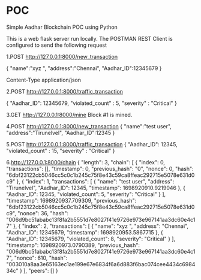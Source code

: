 # POC
Simple Aadhar Blockchain POC using Python

This is a web flask server run locally.
The POSTMAN REST Client is configured to send the following request

1.POST
http://127.0.0.1:8000/new_transaction

{ "name":"xyz ",
   "address":"Chennai",
   "Aadhar_ID":12345679
}

Content-Type application/json

2.POST
http://127.0.0.1:8000/traffic_transaction

{ 
     "Aadhar_ID": 12345679,
     "violated_count" : 5,
     "severity" : "Critical"
 }


3.GET http://127.0.0.1:8000/mine
Block #1 is mined.

4.POST
  http://127.0.0.1:8000/new_transaction
 { "name":"test user",
   "address":"Tirunelvel",
   "Aadhar_ID":12345
  }

5.POST
 http://127.0.0.1:8000/traffic_transaction
 { 
     "Aadhar_ID": 12345,
     "violated_count" : 15,
     "severity" : "Critical"
 }

6.http://127.0.0.1:8000/chain
{
    "length": 3,
    "chain": [
        {
            "index": 0,
            "transactions": [],
            "timestamp": 0,
            "previous_hash": "0",
            "nonce": 0,
            "hash": "6dbf23122cb5046cc5c0c1b245c75f8e43c59ca8ffeac292715e5078e631d0c9"
        },
        {
            "index": 1,
            "transactions": [
                {
                    "name": "test user",
                    "address": "Tirunelvel",
                    "Aadhar_ID": 12345,
                    "timestamp": 1698920910.9219046
                },
                {
                    "Aadhar_ID": 12345,
                    "violated_count": 5,
                    "severity": "Critical"
                }
            ],
            "timestamp": 1698920937.709309,
            "previous_hash": "6dbf23122cb5046cc5c0c1b245c75f8e43c59ca8ffeac292715e5078e631d0c9",
            "nonce": 36,
            "hash": "006d9bc51ababc13f8fa2b5551d7e8027f41e9726e973e967141aa3dc60e4c17"
        },
        {
            "index": 2,
            "transactions": [
                {
                    "name": "xyz ",
                    "address": "Chennai",
                    "Aadhar_ID": 12345679,
                    "timestamp": 1698920953.5867715
                },
                {
                    "Aadhar_ID": 12345679,
                    "violated_count": 8,
                    "severity": "Critical"
                }
            ],
            "timestamp": 1698920973.0790389,
            "previous_hash": "006d9bc51ababc13f8fa2b5551d7e8027f41e9726e973e967141aa3dc60e4c17",
            "nonce": 610,
            "hash": "003010a8aa3e65163ec1ae199e67e6834f6a6d883f6bac074cee4434c698434c"
        }
    ],
    "peers": []
}
